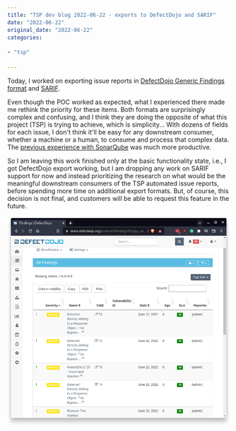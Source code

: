```yaml
---
title: "TSP dev blog 2022-06-22 - exports to DefectDojo and SARIF"
date: "2022-06-22"
original_date: "2022-06-22"
categories:

- "tsp"

---
```


Today, I worked on exporting issue reports in 
[DefectDojo Generic Findings format](https://defectdojo.github.io/django-DefectDojo/integrations/parsers/#generic-findings-import)
and [SARIF](https://sarifweb.azurewebsites.net/).

Even though the POC worked as expected, what I experienced there made me rethink
the priority for these items. Both formats are surprisingly complex and
confusing, and I think they are doing the opposite of what this project (TSP) is
trying to achieve, which is simplicity... With dozens of fields for each issue,
I don't think it'll be easy for any downstream consumer, whether a machine or a
human, to consume and process that complex data. The [previous experience with
SonarQube](2022-06-09-tsp-002.md) was much more productive.

So I am leaving this work finished only at the basic functionality state, i.e.,
I got DefectDojo export working, but I am dropping any work on SARIF support for
now and instead prioritizing the research on what would be the meaningful
downstream consumers of the TSP automated issue reports, before spending more
time on additional export formats. But, of course, this decision is not final,
and customers will be able to request this feature in the future.

[![screenshot](../assets/2022-06-22/tsp05.png)](../assets/2022-06-22/tsp05.png)
